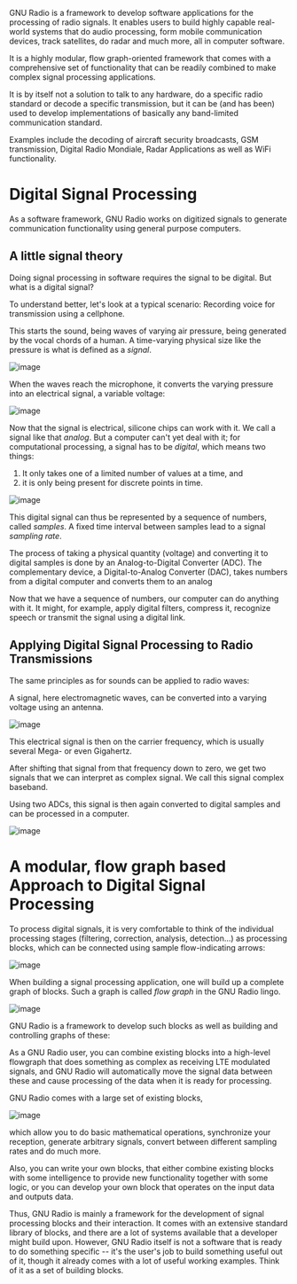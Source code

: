 GNU Radio is a framework to develop software applications for the processing of radio signals. It enables users to build highly capable real-world systems that do audio processing, form mobile communication devices, track satellites, do radar and much more, all in computer software.

It is a highly modular, flow graph-oriented framework that comes with a comprehensive set of functionality that can be readily combined to make complex signal processing applications.

It is by itself not a solution to talk to any hardware, do a specific radio standard or decode a specific transmission, but it can be (and has been) used to develop implementations of basically any band-limited communication standard.

Examples include the decoding of aircraft security broadcasts, GSM transmission, Digital Radio Mondiale, Radar Applications as well as WiFi functionality.

Digital Signal Processing
=========================

As a software framework, GNU Radio works on digitized signals to generate communication functionality using general purpose computers.

A little signal theory
----------------------

Doing signal processing in software requires the signal to be digital. But what is a digital signal?

To understand better, let's look at a typical scenario: Recording voice for transmission using a cellphone.

This starts the sound, being waves of varying air pressure, being generated by the vocal chords of a human. A time-varying physical size like the pressure is what is defined as a *signal*.

![image](sound_vocal.png)

When the waves reach the microphone, it converts the varying pressure into an electrical signal, a variable voltage:

![image](p_to_u.png)

Now that the signal is electrical, silicone chips can work with it. We call a signal like that *analog*. But a computer can't yet deal with it; for computational processing, a signal has to be *digital*, which means two things:

1.  It only takes one of a limited number of values at a time, and
2.  it is only being present for discrete points in time.

![image](cont_to_digital.png)

This digital signal can thus be represented by a sequence of numbers, called *samples*. A fixed time interval between samples lead to a signal *sampling rate*.

The process of taking a physical quantity (voltage) and converting it to digital samples is done by an Analog-to-Digital Converter (ADC). The complementary device, a Digital-to-Analog Converter (DAC), takes numbers from a digital computer and converts them to an analog

Now that we have a sequence of numbers, our computer can do anything with it. It might, for example, apply digital filters, compress it, recognize speech or transmit the signal using a digital link.

Applying Digital Signal Processing to Radio Transmissions
---------------------------------------------------------

The same principles as for sounds can be applied to radio waves:

A signal, here electromagnetic waves, can be converted into a varying voltage using an antenna.

![image](antenna.png)

This electrical signal is then on the carrier frequency, which is usually several Mega- or even Gigahertz.

After shifting that signal from that frequency down to zero, we get two signals that we can interpret as complex signal. We call this signal complex baseband.

Using two ADCs, this signal is then again converted to digital samples and can be processed in a computer.

![image](heterodyne.png)

A modular, flow graph based Approach to Digital Signal Processing
=================================================================

To process digital signals, it is very comfortable to think of the individual processing stages (filtering, correction, analysis, detection...) as processing blocks, which can be connected using sample flow-indicating arrows:

![image](twoblocks_arrow.png)

When building a signal processing application, one will build up a complete graph of blocks. Such a graph is called *flow graph* in the GNU Radio lingo.

![image](example_flowgraph.png)

GNU Radio is a framework to develop such blocks as well as building and controlling graphs of these:

As a GNU Radio user, you can combine existing blocks into a high-level flowgraph that does something as complex as receiving LTE modulated signals, and GNU Radio will automatically move the signal data between these and cause processing of the data when it is ready for processing.

GNU Radio comes with a large set of existing blocks,

![image](blocklist.png)

which allow you to do basic mathematical operations, synchronize your reception, generate arbitrary signals, convert between different sampling rates and do much more.

Also, you can write your own blocks, that either combine existing blocks with some intelligence to provide new functionality together with some logic, or you can develop your own block that operates on the input data and outputs data.

Thus, GNU Radio is mainly a framework for the development of signal processing blocks and their interaction. It comes with an extensive standard library of blocks, and there are a lot of systems available that a developer might build upon. However, GNU Radio itself is not a software that is ready to do something specific -- it's the user's job to build something useful out of it, though it already comes with a lot of useful working examples. Think of it as a set of building blocks.
